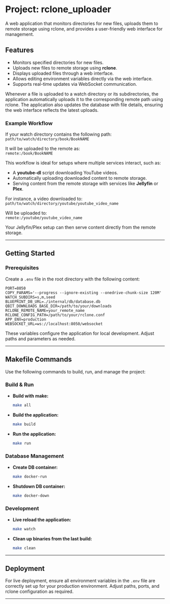 # Project: **rclone_uploader**

A web application that monitors directories for new files, uploads them to remote storage using rclone, and provides a user-friendly web interface for management.  

## Features  

- Monitors specified directories for new files.  
- Uploads new files to remote storage using **rclone**.  
- Displays uploaded files through a web interface.  
- Allows editing environment variables directly via the web interface.  
- Supports real-time updates via WebSocket communication.  

Whenever a file is uploaded to a watch directory or its subdirectories, the application automatically uploads it to the corresponding remote path using rclone. The application also updates the database with file details, ensuring the web interface reflects the latest uploads.  

### Example Workflow  

If your watch directory contains the following path:  
`path/to/watch/directory/book/BookNAME`  

It will be uploaded to the remote as:  
`remote:/book/BookNAME`


This workflow is ideal for setups where multiple services interact, such as:  

- A **youtube-dl** script downloading YouTube videos.  
- Automatically uploading downloaded content to remote storage.  
- Serving content from the remote storage with services like **Jellyfin** or **Plex**.  

For instance, a video downloaded to:  
`path/to/watch/directory/youtube/youtube_video_name`  

Will be uploaded to:  
`remote:/youtube/youtube_video_name`  

Your Jellyfin/Plex setup can then serve content directly from the remote storage.  

---

## Getting Started  

### Prerequisites  

Create a `.env` file in the root directory with the following content:  

```env
PORT=8050
COPY_PARAMS='--progress --ignore-existing --onedrive-chunk-size 120M'
WATCH_SUBDIRS=s,m,seed
BLUEPRINT_DB_URL=./internal/db/database.db
QBIT_DOWNLOADS_BASE_DIR=/path/to/your/downloads
RCLONE_REMOTE_NAME=your_remote_name
RCLONE_CONFIG_PATH=/path/to/your/rclone.conf
APP_ENV=production
WEBSOCKET_URL=ws://localhost:8050/websocket
```  

These variables configure the application for local development. Adjust paths and parameters as needed.  

---

## Makefile Commands  

Use the following commands to build, run, and manage the project:  

### Build & Run  

- **Build with make:**  
  ```bash
  make all
  ```  

- **Build the application:**  
  ```bash
  make build
  ```  

- **Run the application:**  
  ```bash
  make run
  ```  

### Database Management  

- **Create DB container:**  
  ```bash
  make docker-run
  ```  

- **Shutdown DB container:**  
  ```bash
  make docker-down
  ```  

### Development  

- **Live reload the application:**  
  ```bash
  make watch
  ```  

- **Clean up binaries from the last build:**  
  ```bash
  make clean
  ```  

---

## Deployment  

For live deployment, ensure all environment variables in the `.env` file are correctly set up for your production environment. Adjust paths, ports, and rclone configuration as required.  

---
